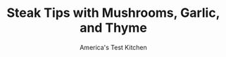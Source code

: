 ---
layout: ../../layouts/MarkdownPostLayout.astro
title: Steak Tips with Mushrooms, Garlic, and Thyme
author: America's Test Kitchen
pubDate: 2023-03-15
description: "A restaurant favorite, this dish comes together in only 30 minutes, making it a perfect choice for any night of the week."
image_url: https://res.cloudinary.com/hksqkdlah/image/upload/ar_1:1,c_fill,dpr_2.0,f_auto,fl_lossy.progressive.strip_profile,g_faces:auto,q_auto:low,w_344/4966_sfs-qdr07-sfs-4c-steakwmushrooms-316674
tags: ["Main Courses","Beef","30-Minute Suppers"]
calories: 2042
protein: 37
carbohydrates: 3
fats: 
fiber: 
ingredients: ["2 tablespoons, vegetable oil","10 ounces, white mushrooms, halved or quartered if large","4 cloves, garlic, sliced thin","1 1/2 pounds, sirloin steak tips, patted dry","1/4 cup, brandy","3/4 cup, low-sodium chicken broth","2 teaspoons, roughly chopped fresh thyme","2 teaspoons, Dijon mustard","1 tablespoon, unsalted butter"]
serves: 4
time: ""
instructions: ["Heat 1 tablespoon oil in large nonstick skillet over high heat until just smoking. Cook mushrooms, stirring occasionally, until browned in spots, 5 to 6 minutes. Reduce heat to medium and push mushrooms to sides of pan. Add 1 teaspoon oil and garlic to clearing in center of pan and stir until garlic is browned and crisp, about 30 seconds. Stir garlic into mushrooms, cook for 30 seconds, then transfer mixture to serving platter.","Increase heat to high, add remaining 2 teaspoons oil to skillet, and season steak with salt and pepper. Place steak in pan so pieces are not touching. Reduce heat to medium-high and cook until well browned, 3 to 5 minutes per side. Transfer steak to platter and tent loosely with foil.","Combine brandy and broth in small bowl. Add to pan along with thyme and mushroom mixture. Using wooden spoon, scrape browned bits from bottom of pan. Simmer until thickened, 5 to 7 minutes. Add accumulated beef juices back to pan, whisk in mustard and butter, and season with pepper. Pour mushrooms and sauce over meat. Serve."]
nutrition: ["803 mg Potassium","389 mg Phosphorus","53 mg Calcium","3 mg Iron","43 mg Magnesium","132 mg Sodium","6 mg Zinc","34 g Fat","14 mg Niacin (B3)","16 g Monounsaturated","2 g Polyunsaturated","2 mg Vitamin C","140 mg Cholesterol","12 g Saturated","31 µg Folate (food)","1 g Sugars","2 µg Vitamin K","232 g Water","3 g Carbs","31 µg Folate equivalent (total)","37 g Protein","2 mg Vitamin E","1 µg Vitamin B12","1 mg Vitamin B6","25 µg Vitamin A","510 kcal Energy","2042 calories"]
notes: "Steak tips are sold as whole steaks, cubes, and strips. For this recipe, use strips and cut them into 6- to 8-inch-long pieces, if necessary."
---
